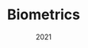 ---
title: "Biometrics"
excerpt: "Research into subject identification and age-aware continuous user authentication."
collection: research
type: "Research"
date: 2021
permalink: /biometrics/ContinuousAuthentication
venue: "University of South Florida"
location: "Tampa, Florida"
---
